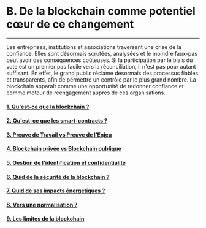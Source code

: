 # B. De la blockchain comme potentiel cœur de ce changement
---

Les entreprises, institutions et associations traversent une crise de la confiance. Elles sont désormais scrutées, analysées et le moindre faux-pas peut avoir des conséquences coûteuses. 
Si la participation par le biais du vote est un premier pas facile vers la réconciliation, il n'est pas pour autant suffisant. 
En effet, le grand public réclame désormais des processus fiables et transparents, afin de permettre un contrôle par le plus grand nombre. 
La blockchain apparaît comme une opportunité de redonner confiance et comme moteur de réengagement auprès de ces organisations. 

#### [1. Qu'est-ce que la blockchain ?](../../parts/blockchain_potential_change/blockchain_en_details.md)
#### [2. Qu'est-ce que les smart-contracts ?](../parts/blockchain_potential_change/smart_contract.md)
#### [3. Preuve de Travail vs Preuve de l’Enjeu](../parts/blockchain_potential_change/preuve_travail_preuve_enjeu.md)
#### [4. Blockchain privée vs Blockchain publique](../parts/blockchain_potential_change/private_vs_public.md)
#### [5. Gestion de l'identification et confidentialité](../parts/blockchain_potential_change/identity_and_confidentiality.md)
#### [6. Quid de la sécurité de la blockchain ?](../parts/blockchain_potential_change/blockchain_securite.md)
#### [7. Quid de ses impacts énergétiques ?](../parts/blockchain_potential_change/impact_energetique.md)
#### [8. Vers une normalisation ?](../parts/blockchain_potential_change/blockchain_normalisation.md)
#### [9. Les limites de la blockchain](../parts/blockchain_potential_change/blockchain_limite.md)
